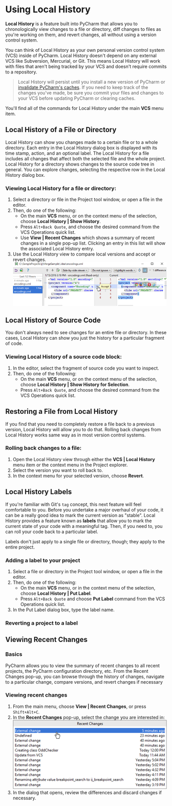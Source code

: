 # Using Local History

**Local History** is a feature built into PyCharm that allows you to chronologically view changes to a file or directory, diff changes to files as you're working on them, and revert changes, all without using a version control system.

You can think of Local History as your own personal version control system (VCS) inside of PyCharm. Local History doesn't depend on any external VCS like Subversion, Mercurial, or Git. This means Local History will work with files that aren't being tracked by your VCS and doesn't require commits to a repository.

> Local History will persist until you install a new version of PyCharm or [invalidate PyCharm's caches](https://www.jetbrains.com/help/pycharm/cleaning-system-cache.html). If you need to keep track of the changes you've made, be sure you commit your files and changes to your VCS before updating PyCharm or clearing caches.

You'll find all of the commands for Local History under the main **VCS** menu item.

## Local History of a File or Directory

Local History can show you changes made to a certain file or to a whole directory. Each entry in the Local History dialog box is displayed with its time stamp, action, and an optional label. The Local History for a file includes all changes that affect both the selected file and the whole project. Local History for a directory shows changes to the source code tree in general. You can explore changes, selecting the respective row in the Local History dialog box.

### Viewing Local History for a file or directory:

1. Select a directory or file in the Project tool window, or open a file in the editor.
2. Then, do one of the following:
    * On the main **VCS** menu, or on the context menu of the selection, choose **Local History | Show History**.
    * Press `Alt+Back Quote`, and choose the desired command from the VCS Operations quick list.
    * Use **View | Recent Changes** which shows a summary of recent changes in a single pop-up list. Clicking an entry in this list will show the associated Local History entry.
3. Use the Local History view to compare local versions and accept or revert changes.
    ![Local history view to compare, accept, and/or reject local changes](images/lvcViewHistoryDiff.png)

## Local History of Source Code

You don't always need to see changes for an entire file or directory. In these cases, Local History can show you just the history for a particular fragment of code.

### Viewing Local History of a source code block:

1. In the editor, select the fragment of source code you want to inspect.
2. Then, do one of the following:
    * On the main **VCS** menu, or on the context menu of the selection, choose **Local History | Show History for Selection**.
    * Press `Alt+Back Quote`, and choose the desired command from the VCS Operations quick list.

## Restoring a File from Local History

If you find that you need to completely restore a file back to a previous version, Local History will allow you to do that. Rolling back changes from Local History works same way as in most version control systems.

### Rolling back changes to a file:

1. Open the Local History view through either the **VCS | Local History** menu item or the context menu in the Project explorer.
2. Select the version you want to roll back to.
3. In the context menu for your selected version, choose **Revert**.

## Local History Labels

If you're familiar with Git's `tag` concept, this next feature will feel comfortable to you. Before you undertake a major overhaul of your code, it can be a really good idea to mark the current version as "stable". Local History provides a feature known as **labels** that allow you to mark the current state of your code with a meaningful tag. Then, if you need to, you can roll your code back to a particular label.

Labels don't just apply to a single file or directory, though; they apply to the entire project.

### Adding a label to your project

1. Select a file or directory in the Project tool window, or open a file in the editor.
2. Then, do one of the following:
    * On the main **VCS** menu, or in the context menu of the selection, choose **Local History | Put Label**.
    * Press `Alt+Back Quote` and choose **Put Label** command from the VCS Operations quick list.
5. In the Put Label dialog box, type the label name.

### Reverting a project to a label



## Viewing Recent Changes

### Basics

PyCharm allows you to view the summary of recent changes to all recent projects, the PyCharm configuration directory, etc. From the Recent Changes pop-up, you can browse through the history of changes, navigate to a particular change, compare versions, and revert changes if necessary

### Viewing recent changes

1. From the main menu, choose **View | Recent Changes**, or press `Shift+Alt+C`.
2. In the **Recent Changes** pop-up, select the change you are interested in:
    ![Selecting a recent change](images/recentChanges.png)
3. In the dialog that opens, review the differences and discard changes if necessary.